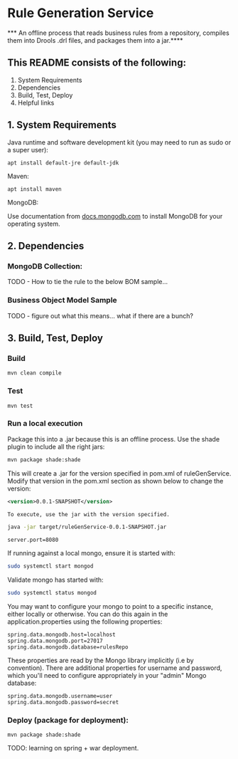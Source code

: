 # Rule Generation Service

*** An offline process that reads business rules from a repository, compiles them into Drools .drl files, and packages them into a jar.****

## This README consists of the following:
1. System Requirements
2. Dependencies
3. Build, Test, Deploy
4. Helpful links

## 1. System Requirements

Java runtime and software development kit (you may need to run as sudo or a super user):

```apt install default-jre default-jdk```

Maven:

```apt install maven```

MongoDB:

Use documentation from [docs.mongodb.com](https://docs.mongodb.com) to install MongoDB for your operating system.

## 2. Dependencies

### MongoDB Collection:

TODO - How to tie the rule to the below BOM sample...

### Business Object Model Sample

TODO - figure out what this means... what if there are a bunch?

## 3. Build, Test, Deploy

### Build

```mvn clean compile```

### Test

```mvn test```

### Run a local execution

Package this into a .jar because this is an offline process. Use the shade plugin to include all the right jars:

```sh
mvn package shade:shade
```

This will create a .jar for the version specified in pom.xml of ruleGenService. Modify that version in the pom.xml section as shown below to change the version:

```xml
<version>0.0.1-SNAPSHOT</version>

To execute, use the jar with the version specified.
```

```sh
java -jar target/ruleGenService-0.0.1-SNAPSHOT.jar
```


```server.port=8080```

If running against a local mongo, ensure it is started with:

```sh
sudo systemctl start mongod
```

Validate mongo has started with:

```sh
sudo systemctl status mongod
```

You may want to configure your mongo to point to a specific instance, either locally or otherwise. You can do this again in the application.properties using the following properties:

```
spring.data.mongodb.host=localhost
spring.data.mongodb.port=27017
spring.data.mongodb.database=rulesRepo
```

These properties are read by the Mongo library implicitly (i.e by convention). There are additional properties for username and password, which you'll need to configure appropriately in your "admin" Mongo database:

```
spring.data.mongodb.username=user
spring.data.mongodb.password=secret
```

### Deploy (package for deployment):

```mvn package shade:shade```

TODO: learning on spring + war deployment.